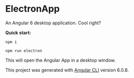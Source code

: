 # ElectronApp

An Angular 6 desktop application. Cool right?

**Quick start:**

`npm i`

`npm run electron`

This will open the Angular App in a desktop window.

This project was generated with [Angular CLI](https://github.com/angular/angular-cli) version 6.0.8.
